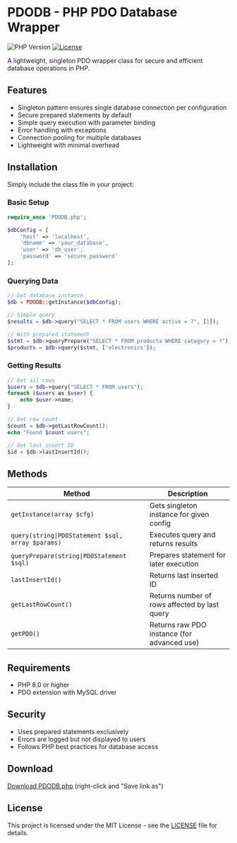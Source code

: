 
# PDODB - PHP PDO Database Wrapper

![PHP Version](https://img.shields.io/badge/PHP-8.0%2B-blue.svg)
[![License](https://img.shields.io/badge/License-MIT-green.svg)](https://opensource.org/licenses/MIT)

A lightweight, singleton PDO wrapper class for secure and efficient database operations in PHP.

## Features

- Singleton pattern ensures single database connection per configuration
- Secure prepared statements by default
- Simple query execution with parameter binding
- Error handling with exceptions
- Connection pooling for multiple databases
- Lightweight with minimal overhead

## Installation

Simply include the class file in your project:

### Basic Setup

```php
require_once 'PDODB.php';

$dbConfig = [
    'host' => 'localhost',
    'dbname' => 'your_database',
    'user' => 'db_user',
    'password' => 'secure_password'
];
```
### Querying Data
```php
// Get database instance
$db = PDODB::getInstance($dbConfig);

// Simple query
$results = $db->query("SELECT * FROM users WHERE active = ?", [1]);

// With prepared statement
$stmt = $db->queryPrepare("SELECT * FROM products WHERE category = ?");
$products = $db->query($stmt, ['electronics']);
```
### Getting Results

```php
// Get all rows
$users = $db->query("SELECT * FROM users");
foreach ($users as $user) {
    echo $user->name;
}

// Get row count
$count = $db->getLastRowCount();
echo "Found $count users";

// Get last insert ID
$id = $db->lastInsertId();
```
## Methods

| Method | Description |
|--------|-------------|
| `getInstance(array $cfg)` | Gets singleton instance for given config |
| `query(string\|PDOStatement $sql, array $params)` | Executes query and returns results |
| `queryPrepare(string\|PDOStatement $sql)` | Prepares statement for later execution |
| `lastInsertId()` | Returns last inserted ID |
| `getLastRowCount()` | Returns number of rows affected by last query |
| `getPDO()` | Returns raw PDO instance (for advanced use) |

## Requirements

- PHP 8.0 or higher
- PDO extension with MySQL driver

## Security

- Uses prepared statements exclusively
- Errors are logged but not displayed to users
- Follows PHP best practices for database access

## Download

[Download PDODB.php](PDODB.php) (right-click and "Save link as")

## License

This project is licensed under the MIT License - see the [LICENSE](LICENSE) file for details.